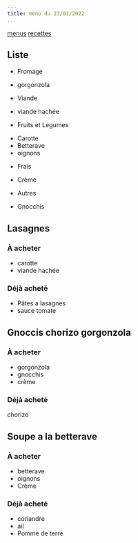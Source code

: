 ```yaml
---
title: menu du 23/01/2022
...
```


[menus](/menu.html)
[recettes](/recipe.html)

## Liste
- Fromage
 + gorgonzola
- Viande
 + viande hachée
- Fruits et Legumes
 + Carotte
 + Betterave
 + oignons
- Frais
 + Crème
- Autres
 + Gnocchis

## Lasagnes
### À acheter
- carotte
- viande hachée

### Déjà acheté 
- Pâtes a lasagnes
- sauce tomate

## Gnoccis chorizo gorgonzola
### À acheter
- gorgonzola
- gnocchis
- crème

### Déjà acheté 
chorizo

## Soupe a la betterave
### À acheter
- betterave
- oignons
- Crème

### Déjà acheté 
- coriandre
- ail
- Pomme de terre
